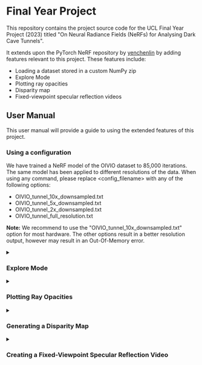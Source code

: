 # Final Year Project

This repository contains the project source code for the UCL Final Year Project (2023) titled "On Neural Radiance Fields (NeRFs) for Analysing Dark Cave Tunnels". 

It extends upon the PyTorch NeRF repository by [yenchenlin](https://github.com/yenchenlin/nerf-pytorch) by adding features relevant to this project. These features include:
* Loading a dataset stored in a custom NumPy zip
* Explore Mode
* Plotting ray opacities
* Disparity map
* Fixed-viewpoint specular reflection videos

## User Manual
This user manual will provide a guide to using the extended features of this project.

### Using a configuration
We have trained a NeRF model of the OIVIO dataset to 85,000 iterations. The same model has been applied to different resolutions of the data. When using any command, please replace <config_filename> with any of the following options:
* OIVIO_tunnel_10x_downsampled.txt
* OIVIO_tunnel_5x_downsampled.txt
* OIVIO_tunnel_2x_downsampled.txt
* OIVIO_tunnel_full_resolution.txt

**Note:** We recommend to use the "OIVIO_tunnel_10x_downsampled.txt" option for most hardware. The other options result in a better resolution output, however may result in an Out-Of-Memory error.

<details>
<summary><h3>Explore Mode</h3></summary>

Add the --explore flag,
```
python run_nerf.py --config configs/<config_filename> --explore
```

#### Navigating in Explore Mode
After running the explore mode command, you will be shown an image of view from the start of the tunnel. Use keyboard input to move or rotate around the NeRF model's reconstruction.

* `W`, `S` - Moves forwards and backwards
* `A`, `D` - Rotates the camera left and right

</details>

<details>
<summary><h3>Plotting Ray Opacities</h3></summary>

After running explore mode, move to a desired viewpoint, and the use the `SPACE` bar key which will display a plot of the opacities for the ray going through the center of the image.

**Note:** After the plot is displayed, keyboard input to move around the scene will stop working. Just close the plot window and the explore mode window. Then the explore mode window will re-display and will start accepting keyboard input again.
</details>

<details>
<summary><h3>Generating a Disparity Map</h3></summary>

After running explore mode, move to a desired viewpoint, and the use the `M` key which will display a disparity map of that view.

**Note:** After the disparity map is displayed, keyboard input to move around the scene will stop working. Just close the map window and the explore mode window. Then the explore mode window will re-display and will start accepting keyboard input again.
</details>

<details>
<summary><h3>Creating a Fixed-Viewpoint Specular Reflection Video</h3></summary>

Replace <pose_index> with the index position of the camera pose to view the specular reflection from. If unsure, use 0 to view from the start of the tunnel.
```
python run_nerf.py --config configs/<config_filename> --fixed_pose_index <pose_index>
```

**Note:** The video will be stored as an MP4 file in the config folder inside the log folder, `logs/<config_filename>`.

</details>
